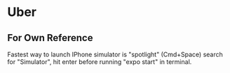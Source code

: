 # Uber

## For Own Reference

Fastest way to launch IPhone simulator is "spotlight" (Cmd+Space) search for "Simulator", hit enter before running "expo start" in terminal.